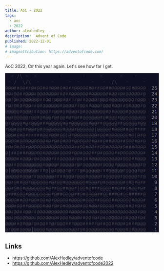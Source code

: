 ```yaml
---
title: AoC - 2022
tags:
  - aoc
  - 2022
author: alexhedley
description:  Advent of Code
published: 2022-12-01
# image: 
# imageattribution: https://adventofcode.com/
---
```


<!-- # Advent of Code - 2022 -->

AoC 2022, C# this year again. Let's see how far I get.

![2022](images/aoc/aoc_2022.png "2022")

## Links

- https://github.com/AlexHedley/adventofcode
- https://github.com/AlexHedley/adventofcode2022
